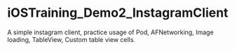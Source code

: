 # iOSTraining_Demo2_InstagramClient
A simple instagram client, practice usage of Pod, AFNetworking, Image loading, TableView, Custom table view cells. 

